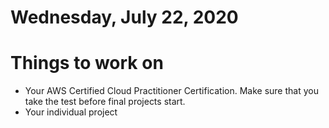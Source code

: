 Wednesday, July 22, 2020
======================

# Things to work on
- Your AWS Certified Cloud Practitioner Certification. Make sure that you take the test before final projects start.
- Your individual project
